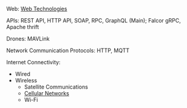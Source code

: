 Web: [Web Technologies](Web%20Technologies.md)

APIs: REST API, HTTP API, SOAP, RPC, GraphQL (Main); Falcor gRPC, Apache thrift

Drones: MAVLink

Network Communication Protocols: HTTP, MQTT

Internet Connectivity:
- Wired
- Wireless
	- Satellite Communications
	- [Cellular Networks](Cellular%20Networks.md)
	- Wi-Fi